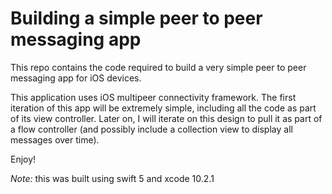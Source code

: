# Building a simple peer to peer messaging app

This repo contains the code required to build a very simple peer to peer messaging app for iOS devices.

This application uses iOS multipeer connectivity framework. The first iteration of this app will be extremely simple, including all the code as part of its view controller. Later on, I will iterate on this design to pull it as part of a flow controller (and possibly include a collection view to display all messages over time).

Enjoy!

*Note:* this was built using swift 5 and xcode 10.2.1